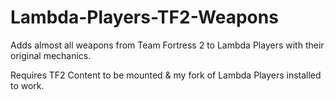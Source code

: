 # Lambda-Players-TF2-Weapons
Adds almost all weapons from Team Fortress 2 to Lambda Players with their original mechanics.
 
Requires TF2 Content to be mounted & my fork of Lambda Players installed to work.
